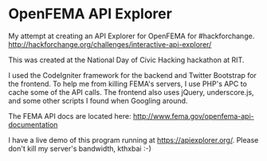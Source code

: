OpenFEMA API Explorer
=====================

My attempt at creating an API Explorer for OpenFEMA for #hackforchange.  http://hackforchange.org/challenges/interactive-api-explorer/

This was created at the National Day of Civic Hacking hackathon at RIT.

I used the CodeIgniter framework for the backend and Twitter Bootstrap for the frontend.  To help me from killing FEMA's servers, I use PHP's APC to cache some of the API calls.  The frontend also uses jQuery, underscore.js, and some other scripts I found when Googling around.

The FEMA API docs are located here: http://www.fema.gov/openfema-api-documentation

I have a live demo of this program running at https://apiexplorer.org/.  Please don't kill my server's bandwidth, kthxbai :-)
